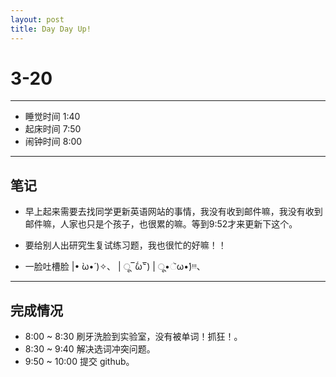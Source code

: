 ```yaml
---
layout: post
title: Day Day Up!
---
```


# 3-20 #

***

- 睡觉时间 1:40
- 起床时间 7:50
- 闹钟时间 8:00

---

## 笔记 ##

- 早上起来需要去找同学更新英语网站的事情，我没有收到邮件嘛，我没有收到邮件嘛，人家也只是个孩子，也很累的嘛。等到9:52才来更新下这个。

- 要给别人出研究生复试练习题，我也很忙的好嘛！！

- 一脸吐槽脸 
|• ̀ω•́ )✧、
| ू‾᷄ω‾᷅) 
| ू•ૅω•́)ᵎᵎᵎ、

---

## 完成情况 ##
- 8:00 ~ 8:30 刷牙洗脸到实验室，没有被单词！抓狂！。
- 8:30 ~ 9:40 解决选词冲突问题。
- 9:50 ~ 10:00 提交 github。
